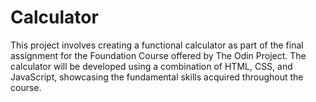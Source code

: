 # Calculator
This project involves creating a functional calculator as part of the final assignment for the Foundation Course offered by The Odin Project. The calculator will be developed using a combination of HTML, CSS, and JavaScript, showcasing the fundamental skills acquired throughout the course.
